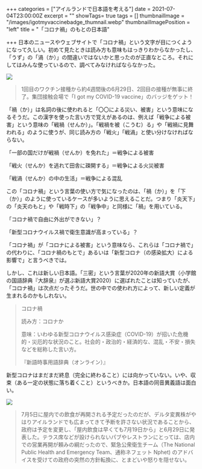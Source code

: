 +++
categories = ["アイルランドで日本語を考える"]
date = 2021-07-04T23:00:00Z
excerpt = ""
showTags= true
tags = []
thumbnailImage = "/images/igotmyvaccinebadge_thumnail.webp"
thumbnailImagePosition = "left"
title = "「コロナ禍」のもとの日本語"

+++
日本のニュースやウェブサイトで「コロナ禍」という文字が目につくようになって久しい。初めて見たときは読み方も意味もはっきりわからなかったし、「うず」の「渦（か）」の間違いではないかと思ったのが正直なところ。それにしてはみんな使っているので、調べてみなければならなかった。

<!--more-->

![](/images/igotmyvaccinebadge.webp)

> 1回目のワクチン接種から約4週間後の6月29日、2回目の接種が無事に終了。集団接触会場で「I got my COVID-19 vaccine」のバッジをゲット！

「禍（か）」は名詞の後に使われると「〇〇による災い、被害」という意味になるそうだ。この漢字を使った言い方で覚えがあるのは、例えば「戦争による被害」という意味の「戦禍（せんか）」。「戦禍を被（こうむ）る」や「戦禍に見舞われる」のように使うが、同じ読み方の「戦火」「戦渦」と使い分けなければならない。

「一部の国だけが戦禍（せんか）を免れた」＝戦争による被害

「戦火（せんか）を逃れて田舎に疎開する」＝戦争による火災被害

「戦渦（せんか）の中の生活」＝戦争による混乱

この「コロナ禍」という言葉の使い方で気になったのは、「禍（か）」を「下（か）」のように使っているケースが多いように思えることだ。つまり「炎天下」の「炎天のもと」や「戦時下」の「戦争中」と同様に「禍」を用いている。

「コロナ禍で自由に外出ができない」？

「新型コロナウイルス禍で衛生意識が高まっている」？

「コロナ禍」が「コロナによる被害」という意味なら、これらは「コロナ禍で」の代わりに、「コロナ禍のもとで」あるいは「新型コロナ（の感染拡大）による影響で」と言うべきでは。

しかし、これは新しい日本語。「三密」という言葉が2020年の新語大賞（小学館の国語辞典『大辞泉』が選ぶ新語大賞2020）に選ばれたことは知っていたが、「コロナ禍」は次点だったそうだ。世の中での使われ方によって、新しい定義が生まれるのかもしれない。

> コロナ禍
>
> 読み方：コロナか
>
> 意味：いわゆる新型コロナウイルス感染症（COVID-19）が招いた危機的・災厄的な状況のこと。社会的・政治的・経済的な、混乱・不安・損失などを総称した言い方。
>
> 『新語時事用語辞典（オンライン）』

新型コロナはまだまだ終息（完全に終わること）には向かっていない。いや、収束（ある一定の状態に落ち着くこと）というべきか。日本語の同音異義語は面白い。

![](/images/twosisterspub.webp)

> 7月5日に屋内での飲食が再開される予定だったのだが、デルタ変異株がやはりアイルランドでも広まってきて予断を許さない状況であることから、政府は予定を変更し、「屋内飲食は早くても7月19日から」と6月29日に発表した。テラス席などが設けられないパブやレストランにとっては、店内での営業再開が頼みの綱だったので、緊急公衆衛生チーム（The National Public Health and Emergency Team、通称ネフェット Nphet) のアドバイスを受けての政府の突然の方針転換に、とまどいや怒りを隠せない。